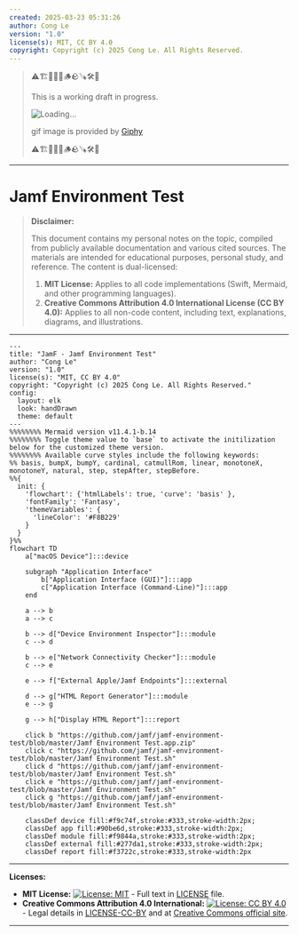 ```yaml
---
created: 2025-03-23 05:31:26
author: Cong Le
version: "1.0"
license(s): MIT, CC BY 4.0
copyright: Copyright (c) 2025 Cong Le. All Rights Reserved.
---
```



> ⚠️🏗️🚧🦺🧱🪵🪨🪚🛠️👷
> 
> This is a working draft in progress.
> 
> ![Loading...](https://media0.giphy.com/media/v1.Y2lkPTc5MGI3NjExdXp3dTJrNjExdTd5c3JwdzlsZmo0ZmJqbjJhanN1d2JnMnBmNWN3ayZlcD12MV9pbnRlcm5hbF9naWZfYnlfaWQmY3Q9Zw/52qtwCtj9OLTi/giphy.gif)
> 
> gif image is provided by [Giphy](https://giphy.com)
> 
> ⚠️🏗️🚧🦺🧱🪵🪨🪚🛠️👷

----


# Jamf Environment Test
> **Disclaimer:**
>
> This document contains my personal notes on the topic,
> compiled from publicly available documentation and various cited sources.
> The materials are intended for educational purposes, personal study, and reference.
> The content is dual-licensed:
> 1. **MIT License:** Applies to all code implementations (Swift, Mermaid, and other programming languages).
> 2. **Creative Commons Attribution 4.0 International License (CC BY 4.0):** Applies to all non-code content, including text, explanations, diagrams, and illustrations.
---



```mermaid
---
title: "JamF - Jamf Environment Test"
author: "Cong Le"
version: "1.0"
license(s): "MIT, CC BY 4.0"
copyright: "Copyright (c) 2025 Cong Le. All Rights Reserved."
config:
  layout: elk
  look: handDrawn
  theme: default
---
%%%%%%%% Mermaid version v11.4.1-b.14
%%%%%%%% Toggle theme value to `base` to activate the initilization below for the customized theme version.
%%%%%%%% Available curve styles include the following keywords:
%% basis, bumpX, bumpY, cardinal, catmullRom, linear, monotoneX, monotoneY, natural, step, stepAfter, stepBefore.
%%{
  init: {
    'flowchart': {'htmlLabels': true, 'curve': 'basis' },
    'fontFamily': 'Fantasy',
    'themeVariables': {
      'lineColor': '#F8B229'
    }
  }
}%%
flowchart TD
    a["macOS Device"]:::device
    
    subgraph "Application Interface"
        b["Application Interface (GUI)"]:::app
        c["Application Interface (Command-Line)"]:::app
    end

    a --> b
    a --> c

    b --> d["Device Environment Inspector"]:::module
    c --> d

    b --> e["Network Connectivity Checker"]:::module
    c --> e

    e --> f["External Apple/Jamf Endpoints"]:::external

    d --> g["HTML Report Generator"]:::module
    e --> g

    g --> h["Display HTML Report"]:::report

    click b "https://github.com/jamf/jamf-environment-test/blob/master/Jamf Environment Test.app.zip"
    click c "https://github.com/jamf/jamf-environment-test/blob/master/Jamf Environment Test.sh"
    click d "https://github.com/jamf/jamf-environment-test/blob/master/Jamf Environment Test.sh"
    click e "https://github.com/jamf/jamf-environment-test/blob/master/Jamf Environment Test.sh"
    click g "https://github.com/jamf/jamf-environment-test/blob/master/Jamf Environment Test.sh"

    classDef device fill:#f9c74f,stroke:#333,stroke-width:2px;
    classDef app fill:#90be6d,stroke:#333,stroke-width:2px;
    classDef module fill:#f9844a,stroke:#333,stroke-width:2px;
    classDef external fill:#277da1,stroke:#333,stroke-width:2px;
    classDef report fill:#f3722c,stroke:#333,stroke-width:2px

```






---
**Licenses:**

- **MIT License:**  [![License: MIT](https://img.shields.io/badge/License-MIT-yellow.svg)](LICENSE) - Full text in [LICENSE](LICENSE) file.
- **Creative Commons Attribution 4.0 International:** [![License: CC BY 4.0](https://licensebuttons.net/l/by/4.0/88x31.png)](LICENSE-CC-BY) - Legal details in [LICENSE-CC-BY](LICENSE-CC-BY) and at [Creative Commons official site](http://creativecommons.org/licenses/by/4.0/).

---

